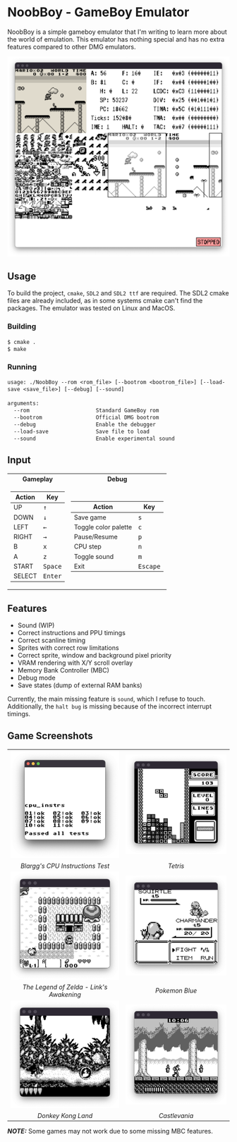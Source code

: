 # NoobBoy - GameBoy Emulator

NoobBoy is a simple gameboy emulator that I'm writing to learn more about the world of emulation. This emulator has nothing special and has no extra features compared to other DMG emulators.

<img src="screenshots/mario_debug.png" width="800">

## Usage
To build the project, `cmake`, `SDL2` and `SDL2 ttf` are required. The SDL2 cmake files are already included, as in some systems cmake can't find the packages. The emulator was tested on Linux and MacOS.

### Building
```
$ cmake .
$ make
```
    
### Running
```
usage: ./NoobBoy --rom <rom_file> [--bootrom <bootrom_file>] [--load-save <save_file>] [--debug] [--sound]

arguments:
  --rom                     Standard GameBoy rom
  --bootrom                 Official DMG bootrom
  --debug                   Enable the debugger
  --load-save               Save file to load
  --sound                   Enable experimental sound
```


## Input
<table>
<tr><th> Gameplay </th><th>Debug</th></tr>
<tr><td>

| Action | Key |
| --- | --- |
| UP | <kbd>↑</kbd> |
| DOWN | <kbd>↓</kbd> |
| LEFT | <kbd>←</kbd> |
| RIGHT | <kbd>→</kbd> |
| B | <kbd>x</kbd> |
| A | <kbd>z</kbd> |
| START | <kbd>Space</kbd> |
| SELECT | <kbd>Enter</kbd> |
</td><td>

| Action | Key |
| --- | --- |
| Save game | <kbd>s</kbd> |
| Toggle color palette | <kbd>c</kbd> |
| Pause/Resume | <kbd>p</kbd> |
| CPU step | <kbd>n</kbd> |
| Toggle sound | <kbd>m</kbd> |
| Exit | <kbd>Escape</kbd> |

</td></tr> </table>


## Features

- Sound (WIP)
- Correct instructions and PPU timings
- Correct scanline timing
- Sprites with correct row limitations
- Correct sprite, window and background pixel priority
- VRAM rendering with X/Y scroll overlay
- Memory Bank Controller (MBC)
- Debug mode
- Save states (dump of external RAM banks)

Currently, the main missing feature is `sound`, which I refuse to touch. Additionally, the `halt bug` is missing because of the incorrect interrupt timings.


## Game Screenshots


|   |   |
|:---:|:---:|
| ![space-1.jpg](screenshots/cpu_instr.png) |  ![space-1.jpg](screenshots/tetris.png) | 
| *Blargg's CPU Instructions Test* | *Tetris* |
| ![space-1.jpg](screenshots/zelda.png) |  ![space-1.jpg](screenshots/pokemon_blue.png) | 
| *The Legend of Zelda - Link's Awakening* |*Pokemon Blue* |
| ![space-1.jpg](screenshots/dk.png) |  ![space-1.jpg](screenshots/castlevania.png) | 
| *Donkey Kong Land* |*Castlevania* |



**_NOTE:_**  Some games may not work due to some missing MBC features.
